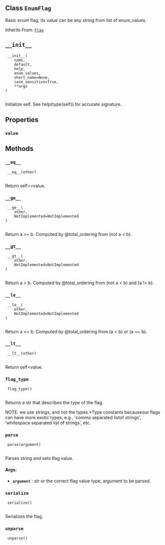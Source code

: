

## Class  `EnumFlag` 
Basic enum flag; its value can be any string from list of enum_values.

Inherits From: [ `Flag` ](https://tensorflow.google.cn/api_docs/python/tf/compat/v1/flags/Flag)

##  `__init__` 


```
 __init__(
    name,
    default,
    help,
    enum_values,
    short_name=None,
    case_sensitive=True,
    **args
)
 
```

Initialize self.  See help(type(self)) for accurate signature.

## Properties


###  `value` 


## Methods


###  `__eq__` 


```
 __eq__(other)
 
```

Return self==value.

###  `__ge__` 


```
 __ge__(
    other,
    NotImplemented=NotImplemented
)
 
```

Return a >= b.  Computed by @total_ordering from (not a < b).

###  `__gt__` 


```
 __gt__(
    other,
    NotImplemented=NotImplemented
)
 
```

Return a > b.  Computed by @total_ordering from (not a < b) and (a != b).

###  `__le__` 


```
 __le__(
    other,
    NotImplemented=NotImplemented
)
 
```

Return a <= b.  Computed by @total_ordering from (a < b) or (a == b).

###  `__lt__` 


```
 __lt__(other)
 
```

Return self<value.

###  `flag_type` 


```
 flag_type()
 
```

Returns a str that describes the type of the flag.

NOTE: we use strings, and not the types.*Type constants becauseour flags can have more exotic types, e.g., 'comma separated listof strings', 'whitespace separated list of strings', etc.

###  `parse` 


```
 parse(argument)
 
```

Parses string and sets flag value.

#### Args:
- **`argument`** : str or the correct flag value type, argument to be parsed.


###  `serialize` 


```
 serialize()
 
```

Serializes the flag.

###  `unparse` 


```
 unparse()
 
```

